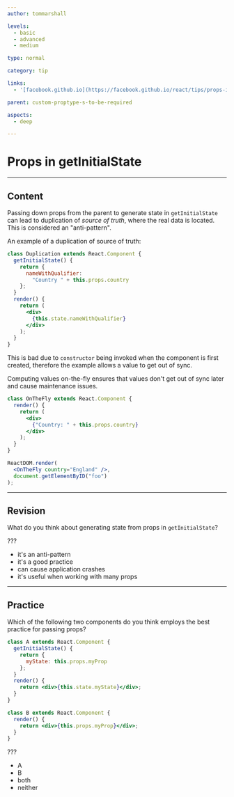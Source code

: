 ```yaml
---
author: tommarshall

levels:
  - basic
  - advanced
  - medium

type: normal

category: tip

links:
  - '[facebook.github.io](https://facebook.github.io/react/tips/props-in-getInitialState-as-anti-pattern.html){website}'

parent: custom-proptype-s-to-be-required

aspects:
  - deep

---
```

# Props in getInitialState

---
## Content

Passing down props from the parent to generate state in `getInitialState` can lead to duplication of *source of truth*, where the real data is located. This is considered an "anti-pattern".

An example of a duplication of source of truth:

```jsx
class Duplication extends React.Component {
  getInitialState() {
    return {
      nameWithQualifier:
        "Country " + this.props.country
    };
  }
  render() {
    return (
      <div>
        {this.state.nameWithQualifier}
      </div>
    );
  }
}
```

This is bad due to `constructor` being invoked when the component is first created, therefore the example allows a value to get out of sync.

Computing values on-the-fly ensures that values don't get out of sync later and cause maintenance issues.

```jsx
class OnTheFly extends React.Component {
  render() {
    return (
      <div>
        {"Country: " + this.props.country}
      </div>
    );
  }
}

ReactDOM.render(
  <OnTheFly country="England" />,
  document.getElementByID("foo")
);
```

---
## Revision

What do you think about generating state from props in `getInitialState`?

???

* it's an anti-pattern
* it's a good practice
* can cause application crashes
* it's useful when working with many props

---
## Practice

Which of the following two components do you think employs the best practice for passing props?

```jsx
class A extends React.Component {
  getInitialState() {
    return {
      myState: this.props.myProp
    };
  }
  render() {
    return <div>{this.state.myState}</div>;
  }
}

class B extends React.Component {
  render() {
    return <div>{this.props.myProp}</div>;
  }
}
```

???

* A
* B
* both
* neither


